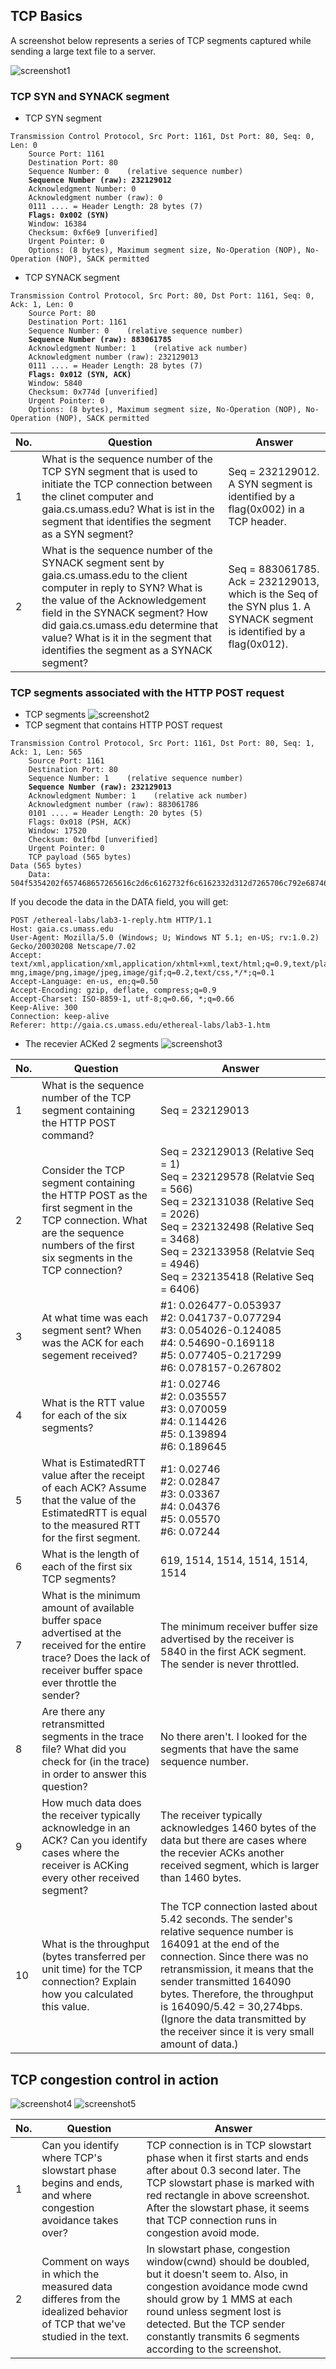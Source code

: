 ## TCP Basics
A screenshot below represents a series of TCP segments captured while sending a large text file to a server.

![screenshot1](https://github.com/chaebum-kim/network-projects/blob/master/wireshark-lab/TCP/screenshot1.jpg)

### TCP SYN and SYNACK segment
* TCP SYN segment 
<pre><code>Transmission Control Protocol, Src Port: 1161, Dst Port: 80, Seq: 0, Len: 0
    Source Port: 1161
    Destination Port: 80
    Sequence Number: 0    (relative sequence number)
    <strong>Sequence Number (raw): 232129012</strong>
    Acknowledgment Number: 0
    Acknowledgment number (raw): 0
    0111 .... = Header Length: 28 bytes (7)
    <strong>Flags: 0x002 (SYN)</strong>
    Window: 16384
    Checksum: 0xf6e9 [unverified]
    Urgent Pointer: 0
    Options: (8 bytes), Maximum segment size, No-Operation (NOP), No-Operation (NOP), SACK permitted</code></pre>
    
    
* TCP SYNACK segment
<pre><code>Transmission Control Protocol, Src Port: 80, Dst Port: 1161, Seq: 0, Ack: 1, Len: 0
    Source Port: 80
    Destination Port: 1161
    Sequence Number: 0    (relative sequence number)
    <strong>Sequence Number (raw): 883061785</strong>
    Acknowledgment Number: 1    (relative ack number)
    Acknowledgment number (raw): 232129013
    0111 .... = Header Length: 28 bytes (7)
    <strong>Flags: 0x012 (SYN, ACK)</strong>
    Window: 5840
    Checksum: 0x774d [unverified]
    Urgent Pointer: 0
    Options: (8 bytes), Maximum segment size, No-Operation (NOP), No-Operation (NOP), SACK permitted</code></pre>

|No.|Question|Answer|
|---|---|---|
|1|What is the sequence number of the TCP SYN segment that is used to initiate the TCP connection between the clinet computer and gaia.cs.umass.edu? What is ist in the segment that identifies the segment as a SYN segment?|Seq = 232129012. A SYN segment is identified by a flag(0x002) in a TCP header.|
|2|What is the sequence number of the SYNACK segment sent by gaia.cs.umass.edu to the client computer in reply to SYN? What is the value of the Acknowledgement field in the SYNACK segment? How did gaia.cs.umass.edu determine that value? What is it in the segment that identifies the segment as a SYNACK segment?|Seq = 883061785. Ack = 232129013, which is the Seq of the SYN plus 1. A SYNACK segment is identified by a flag(0x012).|


### TCP segments associated with the HTTP POST request

* TCP segments
![screenshot2](https://github.com/chaebum-kim/network-projects/blob/master/wireshark-lab/TCP/screenshot2.jpg)
* TCP segment that contains HTTP POST request
<pre><code>Transmission Control Protocol, Src Port: 1161, Dst Port: 80, Seq: 1, Ack: 1, Len: 565
    Source Port: 1161
    Destination Port: 80
    Sequence Number: 1    (relative sequence number)
    <strong>Sequence Number (raw): 232129013</strong>
    Acknowledgment Number: 1    (relative ack number)
    Acknowledgment number (raw): 883061786
    0101 .... = Header Length: 20 bytes (5)
    Flags: 0x018 (PSH, ACK)
    Window: 17520
    Checksum: 0x1fbd [unverified]
    Urgent Pointer: 0
    TCP payload (565 bytes)
Data (565 bytes)
    Data: 504f5354202f657468657265616c2d6c6162732f6c6162332d312d7265706c792e68746d…</code></pre>
    
If you decode the data in the DATA field, you will get:
<pre><code>POST /ethereal-labs/lab3-1-reply.htm HTTP/1.1 
Host: gaia.cs.umass.edu 
User-Agent: Mozilla/5.0 (Windows; U; Windows NT 5.1; en-US; rv:1.0.2) Gecko/20030208 Netscape/7.02 
Accept: text/xml,application/xml,application/xhtml+xml,text/html;q=0.9,text/plain;q=0.8,video/x-mng,image/png,image/jpeg,image/gif;q=0.2,text/css,*/*;q=0.1 
Accept-Language: en-us, en;q=0.50 
Accept-Encoding: gzip, deflate, compress;q=0.9 
Accept-Charset: ISO-8859-1, utf-8;q=0.66, *;q=0.66 
Keep-Alive: 300 
Connection: keep-alive 
Referer: http://gaia.cs.umass.edu/ethereal-labs/lab3-1.htm </code></pre>

* The recevier ACKed 2 segments
![screenshot3](https://github.com/chaebum-kim/network-projects/blob/master/wireshark-lab/TCP/screenshot3.JPG)

|No.|Question|Answer|
|---|---|---|
|1|What is the sequence number of the TCP segment containing the HTTP POST command?|Seq = 232129013|
|2|Consider the TCP segment containing the HTTP POST as the first segment in the TCP connection. What are the sequence numbers of the first six segments in the TCP connection?|Seq = 232129013 (Relative Seq = 1)<br>Seq = 232129578 (Relatvie Seq = 566)<br>Seq = 232131038 (Relative Seq = 2026)<br>Seq = 232132498 (Relative Seq = 3468)<br>Seq = 232133958 (Relatvie Seq = 4946)<br>Seq = 232135418 (Relative Seq = 6406)|
|3|At what time was each segment sent? When was the ACK for each segement received?|#1: 0.026477-0.053937<br> #2: 0.041737-0.077294<br>#3: 0.054026-0.124085<br>#4: 0.54690-0.169118<br>#5: 0.077405-0.217299<br>#6: 0.078157-0.267802|
|4|What is the RTT value for each of the six segments?|#1: 0.02746<br>#2: 0.035557<br>#3: 0.070059<br>#4: 0.114426<br>#5: 0.139894<br>#6: 0.189645|
|5|What is EstimatedRTT value after the receipt of each ACK? Assume that the value of the EstimatedRTT is equal to the measured RTT for the first segment.|#1: 0.02746<br>#2: 0.02847<br>#3: 0.03367<br>#4: 0.04376<br>#5: 0.05570<br>#6: 0.07244|
|6|What is the length of each of the first six TCP segments?|619, 1514, 1514, 1514, 1514, 1514|
|7|What is the minimum amount of available buffer space advertised at the received for the entire trace? Does the lack of receiver buffer space ever throttle the sender?|The minimum receiver buffer size advertised by the receiver is 5840 in the first ACK segment. The sender is never throttled.|
|8|Are there any retransmitted segments in the trace file? What did you check for (in the trace) in order to answer this question?|No there aren't. I looked for the segments that have the same sequence number.|
|9|How much data does the receiver typically acknowledge in an ACK? Can you identify cases where the receiver is ACKing every other received segment?|The receiver typically acknowledges 1460 bytes of the data but there are cases where the recevier ACKs another received segment, which is larger than 1460 bytes.|
|10|What is the throughput (bytes transferred per unit time) for the TCP connection? Explain how you calculated this value.|The TCP connection lasted about 5.42 seconds. The sender's relative sequence number is 164091 at the end of the connection. Since there was no retransmission, it means that the sender transmitted 164090 bytes. Therefore, the throughput is 164090/5.42 = 30,274bps. (Ignore the data transmitted by the receiver since it is very small amount of data.)|


## TCP congestion control in action
![screenshot4](https://github.com/chaebum-kim/network-projects/blob/master/wireshark-lab/TCP/screenshot4.JPG)
![screenshot5](https://github.com/chaebum-kim/network-projects/blob/master/wireshark-lab/TCP/screenshot5.JPG)

|No.|Question|Answer|
|---|---|---|
|1|Can you identify where TCP's slowstart phase begins and ends, and where congestion avoidance takes over?|TCP connection is in TCP slowstart phase when it first starts and ends after about 0.3 second later. The TCP slowstart phase is marked with red rectangle in above screenshot. After the slowstart phase, it seems that TCP connection runs in congestion avoid mode.|
|2|Comment on ways in which the measured data differes from the idealized behavior of TCP that we've studied in the text.|In slowstart phase, congestion window(cwnd) should be doubled, but it doesn't seem to. Also, in congestion avoidance mode cwnd should grow by 1 MMS at each round unless segment lost is detected. But the TCP sender constantly transmits 6 segments according to the screenshot.|


    
